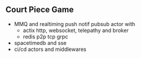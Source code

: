 


## Court Piece Game

- MMQ and realtiming push notif pubsub actor with
    - actix http, websocket, telepathy and broker 
    - redis p2p tcp grpc
- spacetimedb and sse 
- ci/cd actors and middlewares
